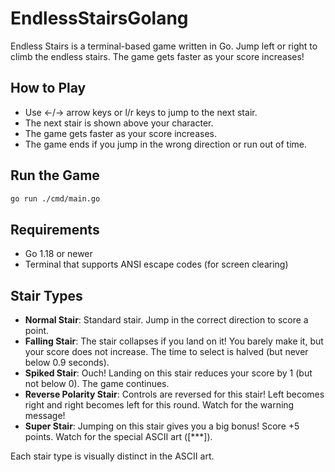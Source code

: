 # EndlessStairsGolang


Endless Stairs is a terminal-based game written in Go. Jump left or right to climb the endless stairs. The game gets faster as your score increases!

## How to Play
- Use ←/→ arrow keys or l/r keys to jump to the next stair.
- The next stair is shown above your character.
- The game gets faster as your score increases.
- The game ends if you jump in the wrong direction or run out of time.

## Run the Game
```sh
go run ./cmd/main.go
```

## Requirements
- Go 1.18 or newer
- Terminal that supports ANSI escape codes (for screen clearing)

## Stair Types

- **Normal Stair**: Standard stair. Jump in the correct direction to score a point.
- **Falling Stair**: The stair collapses if you land on it! You barely make it, but your score does not increase. The time to select is halved (but never below 0.9 seconds).
- **Spiked Stair**: Ouch! Landing on this stair reduces your score by 1 (but not below 0). The game continues.
- **Reverse Polarity Stair**: Controls are reversed for this stair! Left becomes right and right becomes left for this round. Watch for the warning message!
- **Super Stair**: Jumping on this stair gives you a big bonus! Score +5 points. Watch for the special ASCII art ([***]).

Each stair type is visually distinct in the ASCII art.


